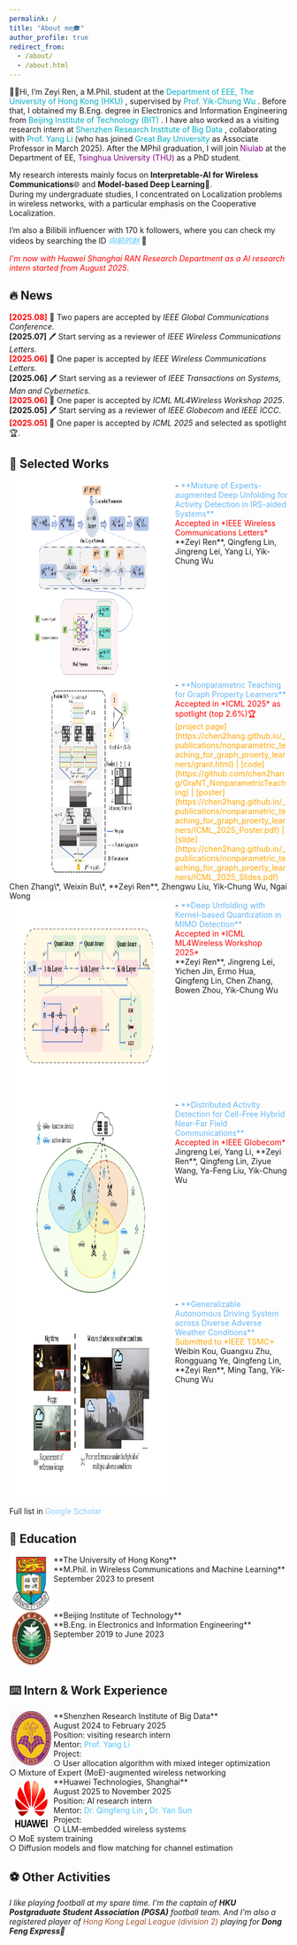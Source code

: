 ```yaml
---
permalink: /
title: "About me🎓"
author_profile: true
redirect_from: 
  - /about/
  - /about.html
---
```

<p>
👋😀Hi, I’m Zeyi Ren, a M.Phil. student at the
  <a href="https://www.eee.hku.hk/" style="color:#00acc1;text-decoration:none;">
    Department of EEE, The University of Hong Kong (HKU)
  </a>,
  supervised by
  <a href="https://www.eee.hku.hk/~ycwu/" style="color:#00acc1;text-decoration:none;">
    Prof. Yik-Chung Wu
  </a>.
  Before that, I obtained my B.Eng. degree in Electronics and Information Engineering from
  <a href="https://sie.bit.edu.cn/" style="color:#00acc1;text-decoration:none;">
    Beijing Institute of Technology (BIT)
  </a>.
  I have also worked as a visiting research intern at
  <a href="https://www.sribd.cn/" style="color:#00acc1;text-decoration:none;">
    Shenzhen Research Institute of Big Data
  </a>,
  collaborating with
  <a href="https://liyangblade.github.io/" style="color:#00acc1;text-decoration:none;">
    Prof. Yang Li
  </a>
  (who has joined
  <a href="https://www.gbu.edu.cn/" style="color:#00acc1;text-decoration:none;">
    Great Bay University
  </a>
  as Associate Professor in March 2025). After the MPhil graduation, I will join 
  <a href="https://network.ee.tsinghua.edu.cn/niulab/" style="color:purple;text-decoration:none;">
    Niulab
  </a>
  at the Department of EE,
  <a href="https://www.ee.tsinghua.edu.cn/" style="color:purple;text-decoration:none;">
    Tsinghua University (THU)
  </a>
  as a PhD student.
</p>

My research interests mainly focus on **Interpretable-AI for Wireless Communications**🌐 and **Model-based Deep Learning**📖.<br>
During my undergraduate studies, I concentrated on Localization problems in wireless networks, with a particular emphasis on the Cooperative Localization.<br>

I’m also a Bilibili influencer with 170 k followers, where you can check my videos by searching the ID
  <a href="https://space.bilibili.com/471218890?spm_id_from=333.1007.0.0" style="color:#4fc3f7;text-decoration:none;">
    *向前的赵*
  </a>🎥<br>

<span style="color: red;">*I'm now with Huawei Shanghai RAN Research Department as a AI research intern started from August 2025*. </span>

🔥 News
------
<span style="color: red;"> **[2025.08]** </span> 🎉 Two papers are accepted by *IEEE Global Communications Conference*.<br>
**[2025.07]** 🖊️ Start serving as a reviewer of *IEEE Wireless Communications Letters*.<br>
<span style="color: red;"> **[2025.06]** </span> 🎉 One paper is accepted by *IEEE Wireless Communications Letters*.<br>
**[2025.06]** 🖊️ Start serving as a reviewer of *IEEE Transactions on Systems, Man and Cybernetics*.<br>
<span style="color: red;"> **[2025.06]** </span> 🎉 One paper is accepted by *ICML ML4Wireless Workshop 2025*.<br>
**[2025.05]** 🖊️ Start serving as a reviewer of *IEEE Globecom* and *IEEE ICCC*.<br>
<span style="color: red;"> **[2025.05]** </span> 🎉 One paper is accepted by *ICML 2025* and selected as spotlight🏆.<br>

📃 Selected Works
------
<img src="images/moe.png" align="left" width="300" height="360"/>
- <a href="https://arxiv.org/abs/2502.20183" style="color:#64b5f6;text-decoration:none;">
    **Mixture of Experts-augmented Deep Unfolding for Activity Detection in IRS-aided Systems**
  </a><br>
<span style="color: red;">Accepted in *IEEE Wireless Communications Letters* </span><br>
**Zeyi Ren**, Qingfeng Lin, Jingreng Lei, Yang Li, Yik-Chung Wu
<br clear="left"/>


<img src="images/GCN.png" align="left" width="300" height="360"/>
- <a href="https://arxiv.org/abs/2505.14170" style="color:#64b5f6;text-decoration:none;">
    **Nonparametric Teaching for Graph Property Learners**
  </a><br>
<span style="color: red;">Accepted in *ICML 2025* as spotlight (top 2.6%)🏆 </span><br>
<span style="color: orange;">[project page](https://chen2hang.github.io/_publications/nonparametric_teaching_for_graph_proerty_learners/grant.html) | [code](https://github.com/chen2hang/GraNT_NonparametricTeaching) | [poster](https://chen2hang.github.io/_publications/nonparametric_teaching_for_graph_proerty_learners/ICML_2025_Poster.pdf) | [slide](https://chen2hang.github.io/_publications/nonparametric_teaching_for_graph_proerty_learners/ICML_2025_Slides.pdf)</span><br>
Chen Zhang\*, Weixin Bu\*, **Zeyi Ren**, Zhengwu Liu, Yik-Chung Wu, Ngai Wong
<br clear="left"/>


<img src="images/KAQ.png" align="left" width="300" height="360"/>
- <a href="https://arxiv.org/abs/2505.12736" style="color:#64b5f6;text-decoration:none;">
    **Deep Unfolding with Kernel-based Quantization in MIMO Detection**
  </a><br>
<span style="color: red;">Accepted in *ICML ML4Wireless Workshop 2025* </span><br>
**Zeyi Ren**, Jingreng Lei, Yichen Jin, Ermo Hua, Qingfeng Lin, Chen Zhang, Bowen Zhou, Yik-Chung Wu
<br clear="left"/>


<img src="images/NF.png" align="left" width="300" height="360"/>
- <a href="https://arxiv.org/abs/2506.14254" style="color:#64b5f6;text-decoration:none;">
    **Distributed Activity Detection for Cell-Free Hybrid Near-Far Field Communications**
  </a><br>
<span style="color: red;">Accepted in *IEEE Globecom* </span><br>
Jingreng Lei, Yang Li, **Zeyi Ren**, Qingfeng Lin, Ziyue Wang, Ya-Feng Liu, Yik-Chung Wu
<br clear="left"/>


<img src="images/TSMC.png" align="left" width="300" height="360"/>
- <a href="https://arxiv.org/abs/2409.14737" style="color:#64b5f6;text-decoration:none;">
    **Generalizable Autonomous Driving System across Diverse Adverse Weather Conditions**
  </a><br>
<span style="color: orange;">Submitted to *IEEE TSMC* </span><br>
Weibin Kou, Guangxu Zhu, Rongguang Ye, Qingfeng Lin, **Zeyi Ren**, Ming Tang, Yik-Chung Wu<br>
<br clear="left"/>

Full list in 
<a href="https://scholar.google.com/citations?user=bdkdiw4AAAAJ&hl=en" style="color:#90caf9;text-decoration:none;">
    Google Scholar
  </a>

📖 Education
------
<img src="images/HKU.png" align="left" width="80" height="100"/>
    **The University of Hong Kong**<br>
    **M.Phil. in Wireless Communications and Machine Learning**<br>
    September 2023 to present
<br clear="left"/>

<img src="images/BIT.png" align="left" width="80" height="100"/>
    **Beijing Institute of Technology**<br>
    **B.Eng. in Electronics and Information Engineering**<br>
    September 2019 to June 2023
<br clear="left"/>

⌨️ Intern & Work Experience
------
<img src="images/SRIBD.png" align="left" width="80" height="100"/>
    **Shenzhen Research Institute of Big Data**<br>
    August 2024 to February 2025<br>
    Position: visiting research intern<br>
    Mentor: <a href="https://liyangblade.github.io/" style="color:#4fc3f7;text-decoration:none;">
    Prof. Yang Li
  </a><br>
    Project:<br>
    ○ User allocation algorithm with mixed integer optimization<br>
    ○ Mixture of Expert (MoE)-augmented wireless networking<br>
    

<img src="images/huawei.png" align="left" width="80" height="100"/>
    **Huawei Technologies, Shanghai**<br>
    August 2025 to November 2025<br>
    Position: AI research intern<br>
    Mentor: <a href="https://www.researchgate.net/profile/Qingfeng-Lin-3" style="color:#4fc3f7;text-decoration:none;">
    Dr. Qingfeng Lin
  </a>, 
    <a href="https://ieeexplore.ieee.org/author/37089854890" style="color:#4fc3f7;text-decoration:none;">
    Dr. Yan Sun
  </a><br>
    Project:<br>
    ○ LLM-embedded wireless systems<br>
    ○ MoE system training<br>
    ○ Diffusion models and flow matching for channel estimation<br>


⚽ Other Activities
------
*I like playing football at my spare time. I'm the captain of **HKU Postgraduate Student Association (PGSA)** football team. And I'm also a registered player of 
<a href="https://legalleague.leaguerepublic.com/index.html" style="color:#A0522D;text-decoration:none;">
    Hong Kong Legal League (division 2)
  </a> playing for **Dong Feng Express**🚀*
